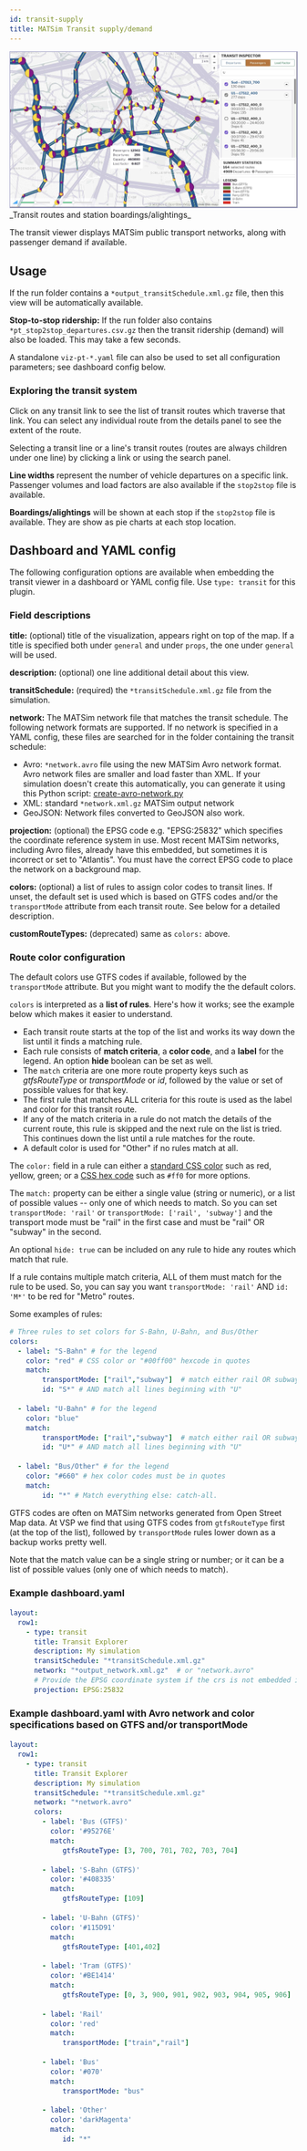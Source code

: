 ```yaml
---
id: transit-supply
title: MATSim Transit supply/demand
---
```


<img style="border: 1px solid #aac" src="assets/transit.jpg" title="transit banner">
_Transit routes and station boardings/alightings_

The transit viewer displays MATSim public transport networks, along with passenger demand if available.

## Usage

If the run folder contains a `*output_transitSchedule.xml.gz` file, then this view will be automatically available.

**Stop-to-stop ridership:** If the run folder also contains `*pt_stop2stop_departures.csv.gz` then the transit ridership (demand) will also be loaded. This may take a few seconds.

A standalone `viz-pt-*.yaml` file can also be used to set all configuration parameters; see dashboard config below.

### Exploring the transit system

Click on any transit link to see the list of transit routes which traverse that link. You can select any individual route from the details panel to see the extent of the route.

Selecting a transit line or a line's transit routes (routes are always children under one line) by clicking a link or using the search panel.

**Line widths** represent the number of vehicle departures on a specific link. Passenger volumes and load factors are also available if the `stop2stop` file is available.

**Boardings/alightings** will be shown at each stop if the `stop2stop` file is available. They are show as pie charts at each stop location.

## Dashboard and YAML config

The following configuration options are available when embedding the transit viewer in a dashboard or YAML config file.  Use `type: transit` for this plugin.

### Field descriptions

**title:** (optional) title of the visualization, appears right on top of the map. If a title is specified both under `general` and under `props`, the one under `general` will be used.

**description:** (optional) one line additional detail about this view.

**transitSchedule:** (required) the `*transitSchedule.xml.gz` file from the simulation.

**network:** The MATSim network file that matches the transit schedule. The following network formats are supported. If no network is specified in a YAML config, these files are searched for in the folder containing the transit schedule:
- Avro: `*network.avro` file using the new MATSim Avro network format. Avro network files are smaller and load faster than XML. If your simulation doesn't create this automatically, you can generate it using this Python script: [create-avro-network.py](https://github.com/simwrapper/simwrapper/raw/refs/heads/master/scripts/create-avro-network.py)
- XML: standard `*network.xml.gz` MATSim output network
- GeoJSON: Network files converted to GeoJSON also work.

**projection:** (optional) the EPSG code e.g. "EPSG:25832" which specifies the coordinate reference system in use. Most recent MATSim networks, including Avro files, already have this embedded, but sometimes it is incorrect or set to "Atlantis". You must have the correct EPSG code to place the network on a background map.

**colors:** (optional) a list of rules to assign color codes to transit lines. If unset, the default set is used which is based on GTFS codes and/or the `transportMode` attribute from each transit route. See below for a detailed description.

**customRouteTypes:** (deprecated) same as `colors:` above.

### Route color configuration

The default colors use GTFS codes if available, followed by the `transportMode` attribute. But you might want to modify the the default colors.

`colors` is interpreted as a **list of rules**. Here's how it works; see the example below which makes it easier to understand.

- Each transit route starts at the top of the list and works its way down the list until it finds a matching rule.
- Each rule consists of **match criteria**, a **color code**, and a **label** for the legend. An option **hide** boolean can be set as well.
- The `match` criteria are one more route property keys such as _gtfsRouteType_ or _transportMode_ or _id_, followed by the value or set of possible values for that key.
- The first rule that matches ALL criteria for this route is used as the label and color for this transit route.
- If any of the match criteria in a rule do not match the details of the current route, this rule is skipped and the next rule on the list is tried. This continues down the list until a rule matches for the route.
- A default color is used for "Other" if no rules match at all.

The `color:` field in a rule can either a [standard CSS color](https://i.pinimg.com/originals/ad/07/fa/ad07fab27cc455481593fe3704cdd800.png) such as red, yellow, green; or a [CSS hex code](https://www.kindpng.com/picc/m/197-1970796_hex-color-code-samples-png-download-hexagonal-color.png) such as `#ff0` for more options.

The `match:` property can be either a single value (string or numeric), or a list of possible values -- only one of which needs to match. So you can set `transportMode: 'rail'` or `transportMode: ['rail', 'subway']` and the transport mode must be "rail" in the first case and must be "rail" OR "subway" in the second.

An optional `hide: true` can be included on any rule to hide any routes which match that rule.

If a rule contains multiple match criteria, ALL of them must match for the rule to be used. So, you can say you want `transportMode: 'rail'` AND `id: 'M*'` to be red for "Metro" routes.

Some examples of rules:

```yaml
# Three rules to set colors for S-Bahn, U-Bahn, and Bus/Other
colors:
  - label: "S-Bahn" # for the legend
    color: "red" # CSS color or "#00ff00" hexcode in quotes
    match:
        transportMode: ["rail","subway"]  # match either rail OR subway
        id: "S*" # AND match all lines beginning with "U"

  - label: "U-Bahn" # for the legend
    color: "blue"
    match:
        transportMode: ["rail","subway"]  # match either rail OR subway
        id: "U*" # AND match all lines beginning with "U"

  - label: "Bus/Other" # for the legend
    color: "#660" # hex color codes must be in quotes
    match:
        id: "*" # Match everything else: catch-all.
```

GTFS codes are often on MATSim networks generated from Open Street Map data. At VSP we find that using GTFS codes from `gtfsRouteType` first (at the top of the list), followed by `transportMode` rules lower down as a backup works pretty well.

Note that the match value can be a single string or number; or it can be a list of possible values (only one of which needs to match).


### Example dashboard.yaml
```yaml
layout:
  row1:
    - type: transit
      title: Transit Explorer
      description: My simulation
      transitSchedule: "*transitSchedule.xml.gz"
      network: "*output_network.xml.gz"  # or "network.avro"
      # Provide the EPSG coordinate system if the crs is not embedded in network file
      projection: EPSG:25832
```

### Example dashboard.yaml with Avro network and color specifications based on GTFS and/or transportMode
```yaml
layout:
  row1:
    - type: transit
      title: Transit Explorer
      description: My simulation
      transitSchedule: "*transitSchedule.xml.gz"
      network: "*network.avro"
      colors:
        - label: 'Bus (GTFS)'
          color: '#95276E'
          match:
             gtfsRouteType: [3, 700, 701, 702, 703, 704]

        - label: 'S-Bahn (GTFS)'
          color: '#408335'
          match:
             gtfsRouteType: [109]

        - label: 'U-Bahn (GTFS)'
          color: '#115D91'
          match:
             gtfsRouteType: [401,402]

        - label: 'Tram (GTFS)'
          color: '#BE1414'
          match:
             gtfsRouteType: [0, 3, 900, 901, 902, 903, 904, 905, 906]

        - label: 'Rail'
          color: 'red'
          match:
             transportMode: ["train","rail"]

        - label: 'Bus'
          color: '#070'
          match:
             transportMode: "bus"

        - label: 'Other'
          color: 'darkMagenta'
          match:
             id: "*"


```


